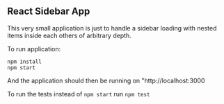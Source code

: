 ## React Sidebar App

This very small application is just to handle a sidebar loading with nested items inside each others of arbitrary depth.

To run application:

```
npm install
npm start
```

And the application should then be running on "http://localhost:3000

To run the tests instead of `npm start` run `npm test`